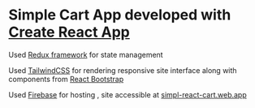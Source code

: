 # Simple Cart App developed with [Create React App](https://github.com/facebook/create-react-app)


Used [Redux framework](https://redux.js.org/) for state management


Used [TailwindCSS](https://tailwindcss.com/) for rendering responsive site interface along with components from [React Bootstrap](https://react-bootstrap.github.io/)

Used [Firebase](https://firebase.google.com) for hosting , site accessible at [simpl-react-cart.web.app](https://simpl-react-cart.web.app/)
